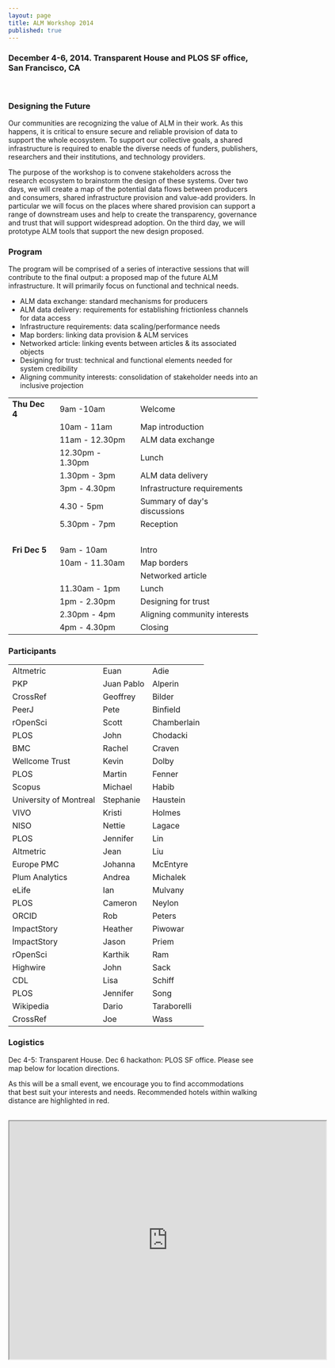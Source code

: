 ```yaml
---
layout: page
title: ALM Workshop 2014
published: true
---
```


<h3><strong>December 4-6, 2014. Transparent House and PLOS SF office, San Francisco, CA</strong></h3>
&nbsp;

<h3>Designing the Future</h3>
<p>Our communities are recognizing the value of ALM in their work. As this happens, it is critical to ensure secure and reliable provision of data to support the whole ecosystem. To support our collective goals, a shared infrastructure is required to enable the diverse needs of funders, publishers, researchers and their institutions, and technology providers.</p>

<p>The purpose of the workshop is to convene stakeholders across the research ecosystem to brainstorm the design of these systems. Over two days, we will create a map of the potential data flows between producers and consumers, shared infrastructure provision and value-add providers. In particular we will focus on the places where shared provision can support a range of downstream uses and help to create the transparency, governance and trust that will support widespread adoption.  On the third day, we will prototype ALM tools that support the new design proposed. </p>

<h3>Program</h3>
The program will be comprised of a series of interactive sessions that will contribute to the final output: a proposed map of the future ALM infrastructure.  It will primarily focus on functional and technical needs. 
<br>
<ul>
	<li>ALM data exchange: standard mechanisms for producers</li>
	<li>ALM data delivery: requirements for establishing frictionless channels for data access</li>
	<li>Infrastructure requirements: data scaling/performance needs</li>
	<li>Map borders: linking data provision & ALM services</li>
	<li>Networked article: linking events between articles & its associated objects</li>
	<li>Designing for trust: technical and functional elements needed for system credibility</li>
	<li>Aligning community interests: consolidation of stakeholder needs into an inclusive projection</li>
</ul>

<table>
<tr><td><strong>Thu Dec 4</td></strong><td>9am -10am</td><td>Welcome</td></tr>
 <tr><td>&nbsp;</td><td>10am - 11am</td><td>Map introduction</td></tr>
 <tr><td>&nbsp;</td><td>11am - 12.30pm</td><td>ALM data exchange</td></tr>
 <tr><td>&nbsp;</td><td>12.30pm - 1.30pm</td><td>Lunch</td></tr>
 <tr><td>&nbsp;</td><td>1.30pm - 3pm</td><td>ALM data delivery</td></tr>
 <tr><td>&nbsp;</td><td>3pm - 4.30pm</td><td>Infrastructure requirements</td></tr>
 <tr><td>&nbsp;</td><td>4.30 - 5pm</td><td>Summary of day's discussions</td></tr>
 <tr><td>&nbsp;</td><td>5.30pm - 7pm</td><td>Reception</td></tr>
 <tr><td>&nbsp;</td><td>&nbsp;</td><td>&nbsp;</td></tr>
 <tr><td><strong>Fri Dec 5</td></strong><td>9am - 10am</td><td>Intro</td></tr>
 <tr><td>&nbsp;</td><td>10am - 11.30am</td><td>Map borders</td></tr>
 <tr><td>&nbsp;</td><td>&nbsp;</td><td>Networked article</td></tr>
 <tr><td>&nbsp;</td><td>11.30am - 1pm</td><td>Lunch</td></tr>
 <tr><td>&nbsp;</td><td>1pm - 2.30pm</td><td>Designing for trust</td></tr>
 <tr><td>&nbsp;</td><td>2.30pm - 4pm</td><td>Aligning community interests</td></tr>
 <tr><td>&nbsp;</td><td>4pm - 4.30pm</td><td>Closing</td></tr>
</table>

<h3>Participants</h3>
<table>
<tr><td>Altmetric</td><td>Euan</td><td>Adie</td></tr>
 <tr><td>PKP</td><td>Juan Pablo </td><td>Alperin</td></tr>
 <tr><td>CrossRef</td><td>Geoffrey </td><td>Bilder</td></tr>
 <tr><td>PeerJ</td><td>Pete </td><td>Binfield</td></tr>
 <tr><td>rOpenSci</td><td>Scott </td><td>Chamberlain</td></tr>
 <tr><td>PLOS</td><td>John </td><td>Chodacki</td></tr>
 <tr><td>BMC</td><td>Rachel </td><td>Craven</td></tr>
 <tr><td>Wellcome Trust</td><td>Kevin </td><td>Dolby</td></tr>
 <tr><td>PLOS</td><td>Martin </td><td>Fenner</td></tr>
 <tr><td>Scopus</td><td>Michael</td><td>Habib</td></tr>
 <tr><td>University of Montreal</td><td>Stephanie </td><td>Haustein</td></tr>
 <tr><td>VIVO</td><td>Kristi </td><td>Holmes</td></tr>
 <tr><td>NISO</td><td>Nettie </td><td>Lagace</td></tr>
 <tr><td>PLOS</td><td>Jennifer </td><td>Lin</td></tr>
 <tr><td>Altmetric</td><td>Jean</td><td>Liu</td></tr>
 <tr><td>Europe PMC</td><td>Johanna</td><td>McEntyre</td></tr>
 <tr><td>Plum Analytics</td><td>Andrea </td><td>Michalek</td></tr>
 <tr><td>eLife</td><td>Ian </td><td>Mulvany</td></tr>
 <tr><td>PLOS</td><td>Cameron </td><td>Neylon</td></tr>
 <tr><td>ORCID</td><td>Rob </td><td>Peters</td></tr>
 <tr><td>ImpactStory</td><td>Heather </td><td>Piwowar</td></tr>
 <tr><td>ImpactStory</td><td>Jason </td><td>Priem</td></tr>
 <tr><td>rOpenSci</td><td>Karthik </td><td>Ram</td></tr>
 <tr><td>Highwire</td><td>John </td><td>Sack</td></tr>
 <tr><td>CDL</td><td>Lisa </td><td>Schiff</td></tr>
 <tr><td>PLOS</td><td>Jennifer </td><td>Song</td></tr>
 <tr><td>Wikipedia</td><td>Dario </td><td>Taraborelli</td></tr>
 <tr><td>CrossRef</td><td>Joe </td><td>Wass</td></tr>
</table>


<h3>Logistics</h3>
Dec 4-5: Transparent House. Dec 6 hackathon: PLOS SF office.
Please see map below for location directions.  

As this will be a small event, we encourage you to find accommodations that best suit your interests and needs.  Recommended hotels within walking distance are highlighted in red.  
<br>
<iframe src="https://mapsengine.google.com/map/embed?mid=z4u5E7Sfv-88.k8ycbxA9qb-w" width="640" height="480"></iframe>





